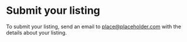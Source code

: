 # Submit your listing
To submit your listing, send an email to [place@placeholder.com](mailto:contact@monitoringdirectory.com) with the details about your listing.